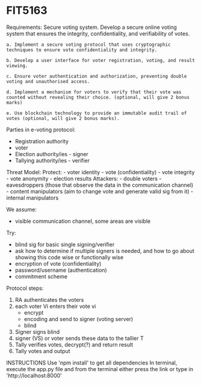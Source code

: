 # FIT5163
Requirements:
    Secure voting system. 
    Develop a secure online voting system that ensures the integrity, confidentiality, and verifiability of votes. 

    a. Implement a secure voting protocol that uses cryptographic techniques to ensure vote confidentiality and integrity. 

    b. Develop a user interface for voter registration, voting, and result viewing. 

    c. Ensure voter authentication and authorization, preventing double voting and unauthorised access. 

    d. Implement a mechanism for voters to verify that their vote was counted without revealing their choice. (optional, will give 2 bonus marks) 

    e. Use blockchain technology to provide an immutable audit trail of votes (optional, will give 2 bonus marks). 

Parties in e-voting protocol:
- Registration authority
- voter
- Election authority/ies - signer
- Tallying authority/ies - verifier

Threat Model:
    Protect:
    - voter identity 
    - vote (confidentiality)
    - vote integrity
    - vote anonymity
    - election results
    Attackers:
    - double voters
    - eavesdroppers (those that observe the data in the communication channel)
    - content manipulators (aim to change vote and generate valid sig from it)
    - internal manipulators 

We assume:
- visible communication channel, some areas are visible

Try:
- blind sig for basic single signing/verifier
- ask how to determine if multiple signers is needed, and how to go about showing this code wise or functionally wise 
- encryption of vote (confidentiality)
- password/username (authentication)
- commitment scheme

Protocol steps:
1. RA authenticates the voters 
2. each voter Vi enters their vote vi
    - encrypt
    - encoding and send to signer (voting server)
    - blind
3. Signer signs blind
4. signer (VS) or voter sends these data to the tallier T
5. Tally verifies votes, decrypt(?) and return result
6. Tally votes and output

INSTRUCTIONS 
Use 'npm install' to get all dependencies
In terminal, execute the app.py file and from the terminal either press the link or type in 'http://localhost:8000'

